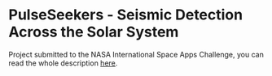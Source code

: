 # PulseSeekers - Seismic Detection Across the Solar System

Project submitted to the NASA International Space Apps Challenge, you can read the whole description [here](https://www.spaceappschallenge.org/nasa-space-apps-2024/find-a-team/pulseseekers/?tab=project).


